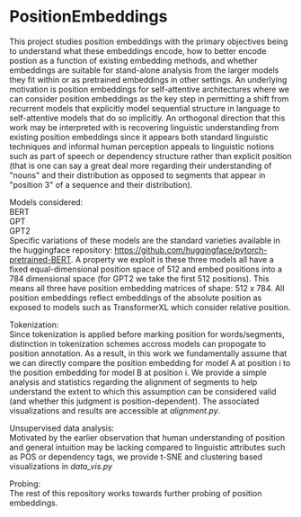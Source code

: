 # PositionEmbeddings
This project studies position embeddings with the primary objectives being to understand what these embeddings encode, how to better encode postion as a function of existing embedding methods, and whether embeddings are suitable for stand-alone analysis from the larger models they fit within or as pretrained embeddings in other settings. An underlying motivation is position embeddings for self-attentive architectures where we can consider position embeddings as the key step in permitting a shift from recurrent models that explicitly model sequential structure in language to self-attentive models that do so implicitly. An orthogonal direction that this work may be interpreted with is recovering linguistic understanding from existing position embeddings since it appears both standard linguistic techniques and informal human perception appeals to linguistic notions such as part of speech or dependency structure rather than explicit position (that is one can say a great deal more regarding their understanding of "nouns" and their distribution as opposed to segments that appear in "position 3" of a sequence and their distribution).   

Models considered:  
BERT  
GPT   
GPT2  
Specific variations of these models are the standard varieties available in the huggingface repository: https://github.com/huggingface/pytorch-pretrained-BERT. A property we exploit is these three models all have a fixed equal-dimensional position space of 512 and embed positions into a 784 dimensional space (for GPT2 we take the first 512 positions). This means all three have position embedding matrices of shape: 512 x 784. All position embeddings reflect embeddings of the absolute position as exposed to models such as TransformerXL which consider relative position.  
  
Tokenization:  
Since tokenization is applied before marking position for words/segments, distinction in tokenization schemes accross models can propogate to position annotation. As a result, in this work we fundamentally assume that we can directly compare the position embedding for model A at position i to the position embedding for model B at position i. We provide a simple analysis and statistics regarding the alignment of segments to help understand the extent to which this assumption can be considered valid (and whether this judgment is position-dependent). The associated visualizations and results are accessible at *alignment.py*.   
  
Unsupervised data analysis:  
Motivated by the earlier observation that human understanding of position and general intuition may be lacking compared to linguistic attributes such as POS or dependency tags, we provide t-SNE and clustering based visualizations in *data_vis.py*  
  
Probing:  
The rest of this repository works towards further probing of position embeddings.   


